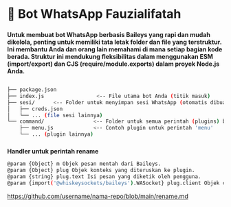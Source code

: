 # 📁 Bot WhatsApp Fauzialifatah

### 
**Untuk membuat bot WhatsApp berbasis Baileys yang rapi dan mudah dikelola, penting untuk memiliki tata letak folder dan file yang terstruktur. Ini membantu Anda dan orang lain memahami di mana setiap bagian kode berada. Struktur ini mendukung fleksibilitas dalam menggunakan ESM (import/export) dan CJS (require/module.exports) dalam proyek Node.js Anda.**
```bash

├── package.json
├── index.js                 <-- File utama bot Anda (titik masuk)
├── sesi/      <-- Folder untuk menyimpan sesi WhatsApp (otomatis dibuat)
│   ├── creds.json
│   └── ... (file sesi lainnya)
└── command/                <-- Folder untuk semua perintah (plugins) bot
    ├── menu.js             <-- Contoh plugin untuk perintah 'menu'
    └── ... (plugin lainnya)
```

### 
**Handler untuk perintah rename**
```bash
@param {Object} m Objek pesan mentah dari Baileys.
@param {Object} plug Objek konteks yang diteruskan ke plugin.
@param {string} plug.text Isi pesan yang diketik oleh pengguna.
@param {import('@whiskeysockets/baileys').WASocket} plug.client Objek client Baileys untuk interaksi
```

https://github.com/username/nama-repo/blob/main/rename.md
